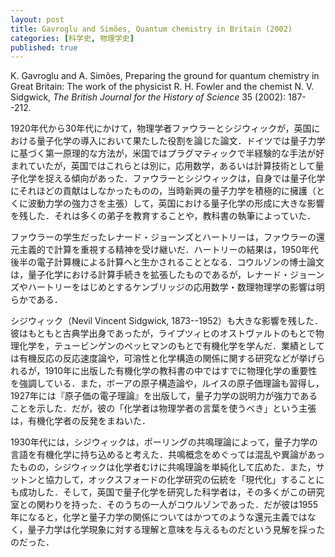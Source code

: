 ```yaml
---
layout: post
title: Gavroglu and Simões, Quantum chemistry in Britain (2002)
categories: [科学史, 物理学史]
published: true
---
```


K. Gavroglu and A. Simões, Preparing the ground for quantum chemistry in Great Britain: The work of the physicist R. H. Fowler and the chemist N. V. Sidgwick, _The British Journal for the History of Science_ 35 (2002): 187--212.

1920年代から30年代にかけて，物理学者ファウラーとシジウィックが，英国における量子化学の導入において果たした役割を論じた論文．ドイツでは量子力学に基づく第一原理的な方法が，米国ではプラグマティックで半経験的な手法が好まれていたが，英国ではこれらとは別に，応用数学，あるいは計算技術として量子化学を捉える傾向があった．ファウラーとシジウィックは，自身では量子化学にそれほどの貢献はしなかったものの，当時新興の量子力学を積極的に擁護（とくに波動力学の強力さを主張）して，英国における量子化学の形成に大きな影響を残した．それは多くの弟子を教育することや，教科書の執筆によっていた．

ファウラーの学生だったレナード・ジョーンズとハートリーは，ファウラーの還元主義的で計算を重視する精神を受け継いだ．ハートリーの結果は，1950年代後半の電子計算機による計算へと生かされることとなる．コウルゾンの博士論文は，量子化学における計算手続きを拡張したものであるが，レナード・ジョーンズやハートリーをはじめとするケンブリッジの応用数学・数理物理学の影響は明らかである．

シジウィック（Nevil Vincent Sidgwick, 1873--1952）も大きな影響を残した．彼はもともと古典学出身であったが，ライプツィヒのオストヴァルトのもとで物理化学を，テュービンゲンのペッヒマンのもとで有機化学を学んだ．業績としては有機反応の反応速度論や，可溶性と化学構造の関係に関する研究などが挙げられるが，1910年に出版した有機化学の教科書の中ではすでに物理化学の重要性を強調している．また，ボーアの原子構造論や，ルイスの原子価理論も習得し，1927年には『原子価の電子理論』を出版して，量子力学の説明力が強力であることを示した．だが，彼の「化学者は物理学者の言葉を使うべき」という主張は，有機化学者の反発をまねいた．

1930年代には，シジウィックは，ポーリングの共鳴理論によって，量子力学の言語を有機化学に持ち込めると考えた．共鳴概念をめぐっては混乱や異論があったものの，シジウィックは化学者むけに共鳴理論を単純化して広めた．また，サットンと協力して，オックスフォードの化学研究の伝統を「現代化」することにも成功した．そして，英国で量子化学を研究した科学者は，その多くがこの研究室との関わりを持った．そのうちの一人がコウルゾンであった．だが彼は1955年になると，化学と量子力学の関係についてはかつてのような還元主義ではなく，量子力学は化学現象に対する理解と意味を与えるものだという見解を採ったのだった．
